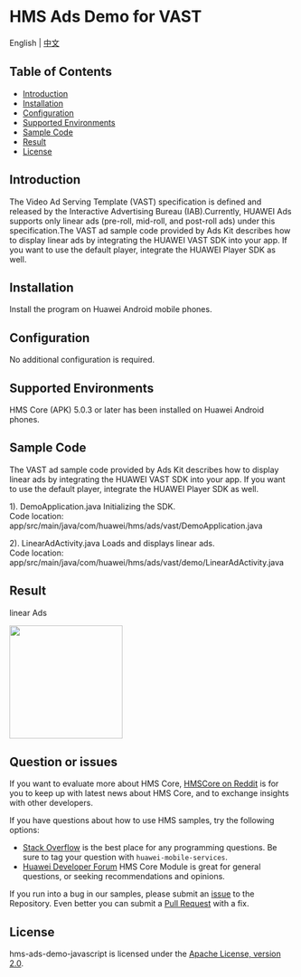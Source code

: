 # HMS Ads Demo for VAST
English | [中文](README_ZH.md)
## Table of Contents

 * [Introduction](#introduction)
 * [Installation](#installation)
 * [Configuration ](#configuration)
 * [Supported Environments](#supported-environments)
 * [Sample Code](#sample-code)
 * [Result](#result)
 * [License](#license)


## Introduction
The Video Ad Serving Template (VAST) specification is defined and released by the Interactive Advertising Bureau (IAB).Currently, HUAWEI Ads supports only linear ads (pre-roll, mid-roll, and post-roll ads) under this specification.The VAST ad sample code provided by Ads Kit describes how to display linear ads by integrating the HUAWEI VAST SDK into your app. If you want to use the default player, integrate the HUAWEI Player SDK as well.

## Installation
Install the program on Huawei Android mobile phones.

## Configuration 
No additional configuration is required.

## Supported Environments
HMS Core (APK) 5.0.3 or later has been installed on Huawei Android phones.

## Sample Code
The VAST ad sample code provided by Ads Kit describes how to display linear ads by integrating the HUAWEI VAST SDK into your app. If you want to use the default player, integrate the HUAWEI Player SDK as well.

1). DemoApplication.java
Initializing the SDK.
<br>Code location: app/src/main/java/com/huawei/hms/ads/vast/DemoApplication.java</br>
    
2). LinearAdActivity.java
Loads and displays linear ads.
<br>Code location: app/src/main/java/com/huawei/hms/ads/vast/demo/LinearAdActivity.java</br>

## Result
linear Ads

<img src="result/linear.gif" width=200>

## Question or issues
If you want to evaluate more about HMS Core,
[HMSCore on Reddit](https://www.reddit.com/r/HuaweiDevelopers/) is for you to keep up with latest news about HMS Core, and to exchange insights with other developers.

If you have questions about how to use HMS samples, try the following options:
- [Stack Overflow]( https://stackoverflow.com/questions/tagged/huawei-mobile-services?tab=Votes) is the best place for any programming questions. Be sure to tag your question with 
`huawei-mobile-services`.
- [Huawei Developer Forum](https://forums.developer.huawei.com/forumPortal/en/home?fid=0101187876626530001) HMS Core Module is great for general questions, or seeking recommendations and opinions.

If you run into a bug in our samples, please submit an [issue](https://github.com/HMS-Core/hms-ads-VAST-demo/issues) to the Repository. Even better you can submit a [Pull Request](https://github.com/HMS-Core/hms-ads-VAST-demo/pulls) with a fix.

##  License
hms-ads-demo-javascript is licensed under the [Apache License, version 2.0](http://www.apache.org/licenses/LICENSE-2.0).
